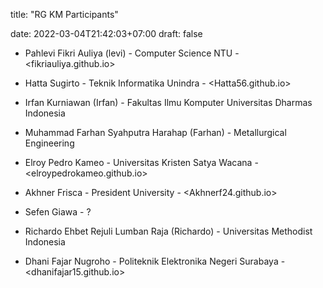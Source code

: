 
title: "RG KM Participants"

date: 2022-03-04T21:42:03+07:00
draft: false


- Pahlevi Fikri Auliya (levi) - Computer Science NTU - <fikriauliya.github.io>

- Hatta Sugirto - Teknik Informatika Unindra - <Hatta56.github.io>
- Irfan Kurniawan (Irfan) - Fakultas Ilmu Komputer Universitas Dharmas Indonesia
- Muhammad Farhan Syahputra Harahap (Farhan) - Metallurgical Engineering
- Elroy Pedro Kameo - Universitas Kristen Satya Wacana - <elroypedrokameo.github.io>
- Akhner Frisca - President University - <Akhnerf24.github.io>
- Sefen Giawa - ?
- Richardo Ehbet Rejuli Lumban Raja (Richardo) - Universitas Methodist Indonesia
- Dhani Fajar Nugroho - Politeknik Elektronika Negeri Surabaya - <dhanifajar15.github.io>